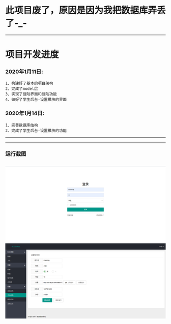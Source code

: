 # 此项目废了，原因是因为我把数据库弄丢了-_-

---

# 项目开发进度
### 2020年1月11日:
    1、构建好了基本的项目架构
    2、完成了model层
    3、实现了登陆界面和登陆功能
    4、做好了学生后台-设置模块的界面
### 2020年1月14日:
    1、完善数据库结构
    2、完成了学生后台-设置模块的功能
---

---
### 运行截图
![avatar](images/1.png)
![avatar](images/2.png)
---